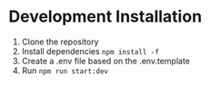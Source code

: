 # Development Installation

1. Clone the repository
2. Install dependencies ```npm install -f```
3. Create a .env file based on the .env.template
4. Run ```npm run start:dev```
